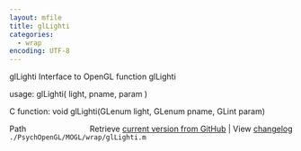 ```yaml
---
layout: mfile
title: glLighti
categories:
  - wrap
encoding: UTF-8
---
```


glLighti  Interface to OpenGL function glLighti

usage:  glLighti\( light, pname, param \)

C function:  void glLighti\(GLenum light, GLenum pname, GLint param\)


<div class="code_header" style="text-align:right;">
  <span style="float:left;">Path&nbsp;&nbsp;</span> <span class="counter">Retrieve <a href=
  "https://raw.github.com/Psychtoolbox-3/Psychtoolbox-3/beta/./PsychOpenGL/MOGL/wrap/glLighti.m">current version from GitHub</a> | View <a href=
  "https://github.com/Psychtoolbox-3/Psychtoolbox-3/commits/beta/./PsychOpenGL/MOGL/wrap/glLighti.m">changelog</a></span>
</div>
<div class="code">
  <code>./PsychOpenGL/MOGL/wrap/glLighti.m</code>
</div>
